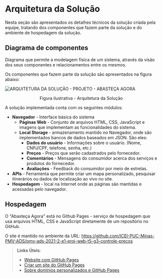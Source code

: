 # Arquitetura da Solução



Nesta seção são apresentados os detalhes técnicos da solução criada pela equipe, tratando dos componentes que fazem parte da solução e do ambiente de hospedagem da solução.

## Diagrama de componentes

Diagrama que permite a modelagem física de um sistema, através da visão dos seus componentes e relacionamentos entre os mesmos.

Os componentes que fazem parte da solução são apresentados na figura abaixo:

![ARQUITETURA DA SOLUÇÃO - PROJETO - ABASTEÇA AGORA](https://user-images.githubusercontent.com/89323922/135698420-ef185b0a-beb7-4349-98f5-c30b8d1cdaf4.png)

<center>Figura ilustrativa - Arquitetura da Solução</center>


A solução implementada conta com os seguintes módulos:
- **Navegador** - Interface básica do sistema  
  - **Páginas Web** - Conjunto de arquivos HTML, CSS, JavaScript e imagens que implementam as funcionalidades do sistema.
   - **Local Storage** - armazenamento mantido no Navegador, onde são implementados bancos de dados baseados em JSON. São eles: 
     - **Dados do usuário** - Informações sobre o usuário. (Nome, CNPJ/CPF, telefone, senha, etc.)
     - **Preços** - Preços que serão cadastrados pelo fornecedor.
     - **Comentários** - Mensagens do consumidor acerca dos serviços e produtos do fornecedor.
     - **Avaliações** - Feedback do consumidor por meio de estrelas.
 - **APIs** - Ferramenta que permite criar um mapa personalizado, pesquisar itinerários ou dados de localização ao vivo no site.
 - **Hospedagem** - local na Internet onde as páginas são mantidas e acessadas pelo navegador.


## Hospedagem

O "Abasteça Agora" está no Github Pages - serviço de hospedagem que usa arquivos HTML, CSS e JavaScript diretamente de um repositório no GitHub.

O site é mantido no ambiente da URL: https://github.com/ICEI-PUC-Minas-PMV-ADS/pmv-ads-2021-2-e1-proj-web-t5-g3-controle-precos

> **Links Úteis**:
>
> - [Website com GitHub Pages](https://pages.github.com/)
> - [Criar um site do GitHub Pages](https://docs.github.com/pt/pages/getting-started-with-github-pages/creating-a-github-pages-site)
> - [Sobre domínios personalizados e GitHub Pages](https://docs.github.com/pt/pages/configuring-a-custom-domain-for-your-github-pages-site/about-custom-domains-and-github-pages)
